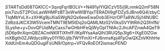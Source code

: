 $START$sDd08TGKlCC+3qvqFqrIBOLV++N491ylYlQlCzV55/j9LnmkQ2mF58Npix7izuST2POoLasWHMPzBT3xWwWIBYqxTERADIi9gFDZySJBno6Q4/zbyCTIqMbYxLX+zXHKg9juXiaSWgN2Qx6ewEwaDob3EHzrOPTa8WJSj/l4NUBCZd6zdJKCX3W5VcemTMNT9EM5tDq2oQAMLMz02V0ksSVY9tRih2Q3fnfN/SLyshe+y+DovQFUidMyCaxs7wGHbHFeQjWyOplTNIAc2JhcAPZnwA4QeT9j5D6p9nXqmQBZACmNKRTlXfnfF/IKpRYsaAaQlhl3RUQ5p3lg6+IXgE0lZGwmXBgth0ZJWdycsWyy01YR0JjIb7WYFmXI+FJ6nmsKpj4FpOwQXZnVKhhHeXddUnEm4uQDGuglFsUN9/Optrp+VFQvRoEOf2ismacP$END$